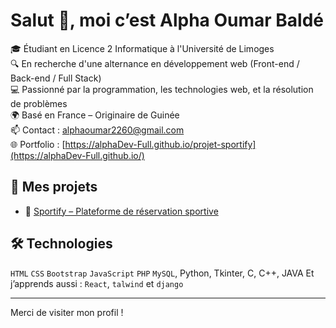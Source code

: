 # Salut 👋, moi c’est Alpha Oumar Baldé

🎓 Étudiant en Licence 2 Informatique à l'Université de Limoges  
🔍 En recherche d'une alternance en développement web (Front-end / Back-end / Full Stack)  
💻 Passionné par la programmation, les technologies web, et la résolution de problèmes  
🌍 Basé en France – Originaire de Guinée  
📫 Contact : alphaoumar2260@gmail.com  
🌐 Portfolio : [https://alphaDev-Full.github.io/projet-sportify](https://alphaDev-Full.github.io/)

## 💼 Mes projets

- 🔗 [Sportify – Plateforme de réservation sportive](https://github.com/alphaDev-Full/projet-sportify)

## 🛠️ Technologies

`HTML` `CSS` `Bootstrap` `JavaScript` `PHP` `MySQL`, Python, Tkinter, C, C++, JAVA
Et j’apprends aussi : `React`, `talwind` et `django`

---

Merci de visiter mon profil !
